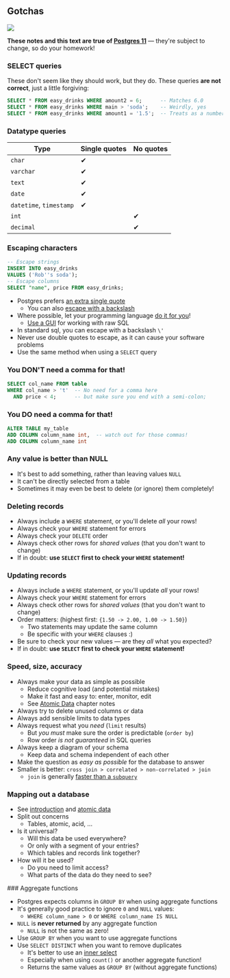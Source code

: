 ## Gotchas

![](./img/gotchas.jpg)

**These notes and this text are true of [Postgres 11](https://www.postgresql.org/docs/11/)** — they're subject to change, so do your homework!


### SELECT queries

These don't seem like they should work, but they do. These queries **are not correct**, just a little forgiving:

```sql
SELECT * FROM easy_drinks WHERE amount2 = 6;      -- Matches 6.0
SELECT * FROM easy_drinks WHERE main > 'soda';    -- Weirdly, yes
SELECT * FROM easy_drinks WHERE amount1 = '1.5';  -- Treats as a number
```

### Datatype queries

| Type                    | Single quotes | No quotes |
| ----------------------- | ------------- | --------- |
| `char`                  | ✔             |           |
| `varchar`               | ✔             |           |
| `text`                  | ✔             |           |
| `date`                  | ✔             |           |
| `datetime`, `timestamp` | ✔             |           |
| `int`                   |               | ✔         |
| `decimal`               |               | ✔         |


### Escaping characters

```sql
-- Escape strings
INSERT INTO easy_drinks
VALUES ('Rob''s soda');
-- Escape columns
SELECT "name", price FROM easy_drinks;
```

- Postgres prefers [an extra single quote](https://bit.ly/2xqzvKI)
    + You can also [escape with a backslash](https://bit.ly/2Rl4znu)
- Where possible, let your programming language [do it for you](https://stackoverflow.com/a/12317363)!
    + [Use a GUI](https://postgresapp.com/documentation/gui-tools.html) for working with raw SQL
- In standard sql, you can escape with a backslash `\'`
- Never use double quotes to escape, as it can cause your software problems
- Use the same method when using a `SELECT` query


### You DON'T need a comma for that!

```sql
SELECT col_name FROM table
WHERE col_name > 't'  -- No need for a comma here
  AND price < 4;      -- but make sure you end with a semi-colon;
```


### You DO need a comma for that!

```sql
ALTER TABLE my_table
ADD COLUMN column_name int,  -- watch out for those commas!
ADD COLUMN column_name int
```


### Any value is better than NULL

- It's best to add something, rather than leaving values `NULL`
- It can't be directly selected from a table
- Sometimes it may even be best to delete (or ignore) them completely!


### Deleting records

- Always include a `WHERE` statement, or you'll delete _all_ your rows!
- Always check your `WHERE` statement for errors
- Always check your `DELETE` order
- Always check other rows for _shared values_ (that you don't want to change)
- If in doubt: **use `SELECT` first to check your `WHERE` statement!**


### Updating records

- Always include a `WHERE` statement, or you'll update _all_ your rows!
- Always check your `WHERE` statement for errors
- Always check other rows for _shared values_ (that you don't want to change)
- Order matters: (highest first: `{1.50 -> 2.00, 1.00 -> 1.50}`)
    + Two statements may update the same column
    + Be specific with your `WHERE` clauses :)
- Be sure to check your new values — are they _all_ what you expected?
- If in doubt: **use `SELECT` first to check your `WHERE` statement!**


### Speed, size, accuracy

- Always make your data as simple as possible
    + Reduce cognitive load (and potential mistakes)
    + Make it fast and easy to: enter, monitor, edit
    + See [Atomic Data](#atomicdata) chapter notes
- Always try to delete unused columns or data
- Always add sensible limits to data types
- Always request what you _need_ (`limit` results)
    + But _you must_ make sure the order is predictable (`order by`)
    + Row order _is not guaranteed_ in SQL queries
- Always keep a diagram of your schema
    + Keep data and schema independent of each other
- Make the question as _easy as possible_ for the database to answer
- Smaller is better: `cross join > correlated > non-correlated > join`
    + `join` is generally [faster than a `subquery`](https://stackoverflow.com/questions/2577174/join-vs-sub-query)


### Mapping out a database

- See [introduction](#dataandtables) and [atomic data](#atomicdata)
- Split out concerns
    + Tables, atomic, acid, ...
- Is it universal?
    + Will this data be used everywhere?
    + Or only with a segment of your entries?
    + Which tables and records link together?
- How will it be used?
    + Do you need to limit access?
    + What parts of the data do they need to see?



### Aggregate functions

- Postgres expects columns in `GROUP BY` when using aggregate functions
- It's generally good practice to ignore `0` and `NULL` values:
    + `WHERE column_name > 0` or `WHERE column_name IS NULL`
- `NULL` is **never returned** by any aggregate function
    + `NULL` is not the same as zero!
- Use `GROUP BY` when you want to use aggregate functions
- Use `SELECT DISTINCT` when you want to remove duplicates
    + It's better to use an [inner select](https://stackoverflow.com/a/14732410)
    + Especially when using `count()` or another aggregate function!
    + Returns the same values as `GROUP BY` (without aggregate functions)
